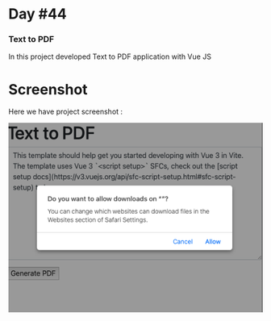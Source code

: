 # Day #44

### Text to PDF
In this project developed Text to PDF application with Vue JS

# Screenshot
Here we have project screenshot :

![screenshot](screenshot.png)
